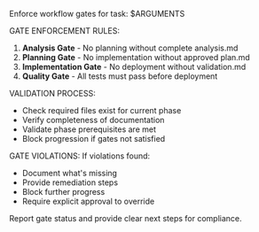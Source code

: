 Enforce workflow gates for task: $ARGUMENTS

GATE ENFORCEMENT RULES:

1. **Analysis Gate** - No planning without complete analysis.md
2. **Planning Gate** - No implementation without approved plan.md
3. **Implementation Gate** - No deployment without validation.md
4. **Quality Gate** - All tests must pass before deployment

VALIDATION PROCESS:

- Check required files exist for current phase
- Verify completeness of documentation
- Validate phase prerequisites are met
- Block progression if gates not satisfied

GATE VIOLATIONS:
If violations found:

- Document what's missing
- Provide remediation steps
- Block further progress
- Require explicit approval to override

Report gate status and provide clear next steps for compliance.
